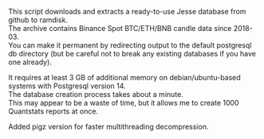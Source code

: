 This script downloads and extracts a ready-to-use Jesse database from github to ramdisk.  
The archive contains Binance Spot BTC/ETH/BNB candle data since 2018-03.  
You can make it permanent by redirecting output to the default postgresql db directory (but be careful not to break any existing databases if you have one already).  

It requires at least 3 GB of additional memory on debian/ubuntu-based systems with Postgresql version 14.  
The database creation process takes about a minute.  
This may appear to be a waste of time, but it allows me to create 1000 Quantstats reports at once.  

Added pigz version for faster multithreading decompression.

